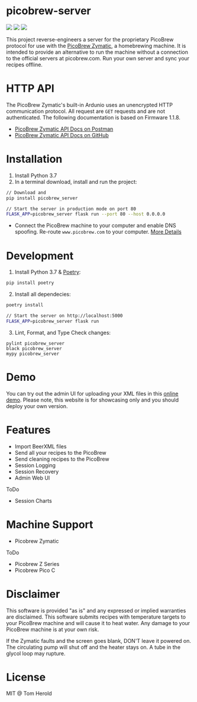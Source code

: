 # picobrew-server
<img src="https://img.shields.io/pypi/v/picobrew_server">
<img src="https://img.shields.io/pypi/pyversions/picobrew_server">
<img src="https://img.shields.io/github/workflow/status/hotzenklotz/picobrew-server/Test and Lint/master">


This project reverse-engineers a server for the proprietary PicoBrew protocol for use with the [PicoBrew Zymatic](http://www.picobrew.com/), a homebrewing machine. It is intended to provide an alternative to run the machine without a connection to the official servers at picobrew.com. Run your own server and sync your recipes offline.

# HTTP API
The PicoBrew Zymatic's built-in Ardunio uses an unencrypted HTTP communication protocol. All request are `GET` requests and are not authenticated. The following documentation is based on Firmware 1.1.8.

- [PicoBrew Zymatic API Docs on Postman](https://documenter.getpostman.com/view/234053/Szf54VEX?version=latest)
- [PicoBrew Zymatic API Docs on GitHub](https://github.com/hotzenklotz/picobrew-server/wiki/PicoBrew-API)

# Installation

1. Install Python 3.7
2. In a terminal download, install and run the project:
```bash
// Download and 
pip install picobrew_server

// Start the server in production mode on port 80
FLASK_APP=picobrew_server flask run --port 80 --host 0.0.0.0
```

- Connect the PicoBrew machine to your computer and enable DNS spoofing. Re-route `www.picobrew.com` to your computer.
[More Details](https://github.com/hotzenklotz/picobrew-server/wiki/Install)

# Development 

1. Install Python 3.7 & [Poetry](https://python-poetry.org/):

```bash
pip install poetry
```

2. Install all dependecies:

```bash
poetry install

// Start the server on http://localhost:5000
FLASK_APP=picobrew_server flask run
```

3. Lint, Format, and Type Check changes:
```
pylint picobrew_server
black picobrew_server
mypy picobrew_server
```


# Demo
You can try out the admin UI for uploading your XML files in this [online demo](https://picobrew.herokuapp.com). Please note, this website is for showcasing only and you should deploy your own version.


# Features
- Import BeerXML files
- Send all your recipes to the PicoBrew
- Send cleaning recipes to the PicoBrew
- Session Logging
- Session Recovery
- Admin Web UI

ToDo

- Session Charts

# Machine Support
- Picobrew Zymatic

ToDo
- Picobrew Z Series
- Picobrew Pico C

# Disclaimer
This software is provided "as is" and any expressed or implied warranties are disclaimed. This software submits recipes with temperature targets to your PicoBrew machine and will cause it to heat water. Any damage to your PicoBrew machine is at your own risk.

If the Zymatic faults and the screen goes blank, DON'T leave it powered on. The circulating pump will shut off and the heater stays on. A tube in the glycol loop may rupture.

# License

MIT @ Tom Herold
